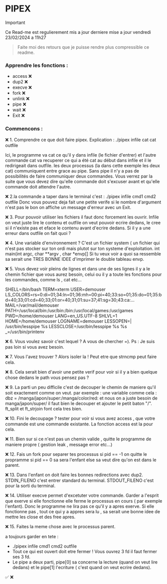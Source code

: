 # PIPEX

> [!IMPORTANT]
> Ce Read-me est regulierement mis a jour
> derniere mise a jour vendredi 23/02/2024 a 11h27

>Faite moi des retours que je puisse rendre plus compressible ce readme. 



### Apprendre les fonctions : 

- access  ❌
- dup2  ❌
- execve  ❌ 
- fork  ❌
- unlink  ❌
- pipe  ❌
- wait  ❌
- Exit  ❌

### Commencons : 

 ❌ 1. Comprendre ce que doit faire pipex. 
Explication :
./pipex infile cat cat outfile 

Ici, le programme va cat ce qu'il y dans infile (le fichier d'entrer) et l'autre commande cat va  recuperer ce qui a été cat au début dans infile et il le redirigeait dans outfile. 
les deux processus (la dans cette exemple les deux cat) communiquent entre grace au pipe. Sans pipe il n'y a pas de possibilités de faire communiquer deux commandes. 
Vous verrez par la suite que vous devez dire qu'elle commande doit s'excuser avant et qu'elle commande doit attendre l'autre.

❌ 2.la commande a taper dans le terminal c'est : 
./pipex infile cmd1 cmd2 outfile
Donc vous pouvez deja fait une petite verife si le nombre d'argument n'est pas le bon on affiche un
message d'erreur avec un Exit. 

❌ 3. Pour pouvoir utiliser les fichiers il faut donc forcement les ouvrir. 
   Infile on veut juste lire le contenu et outfile on veut pouvoir ecrire dedans,
   le cree si il n'existe pas et eface le contenu avant d'ecrire dedans.
Si il y a une erreur dans outfile on fait quoi ?

❌ 4. Une variable d'environnement ? C'est un fichier system ( un fichier qui n'est pas stocker sur ton ordi mais plutot sur ton systeme d'exploitation.
   int main(int argc, char **argv , char *envp[]
Si tu veux voir a quoi sa ressemble sa serait une TRES BONNE IDEE d'imprimer le double tableau envp.

❌ 5. Vous devez voir pleins de lignes et dans une de ses lignes il y a le chemin fichier que vous aurez besoin, celui ou il y a toute les fonctions pour les commandes, comme ls , cat etc...

SHELL=/bin/bash
TERM=xterm
USER=demouser
LS_COLORS=rs=0:di=01;34:ln=01;36:mh=00:pi=40;33:so=01;35:do=01;35:bd=40;33;01:cd=40;33;01:or=40;31;01:su=37;41:sg=30;43:ca:...
MAIL=/var/mail/demouser
PATH=/usr/local/bin:/usr/bin:/bin:/usr/local/games:/usr/games
PWD=/home/demouser
LANG=en_US.UTF-8
SHLVL=1
HOME=/home/demouser
LOGNAME=demouser
LESSOPEN=| /usr/bin/lesspipe %s
LESSCLOSE=/usr/bin/lesspipe %s %s
_=/usr/bin/printenv

❌ 6. Vous voulez savoir c'est lequel ? A vous de chercher =). 
Ps : Je suis pas loin si vous avez besoin.

❌ 7. Vous l'avez trouver ? Alors isoler la ! Peut etre que strncmp peut faire cela.

❌ 8. Cela serait bien d'avoir une petite verif pour voir si il y a bien quelque chose dedans le path vous pensez pas ?

❌ 9. La parti un peu difficile c'est de decouper le chemin de maniere qu'il soit exactement comme on veut.
par exemple :
une variable comme cela : 
dbz = /manga/japon/super:/manga/color/red:
et nous on a juste besoin de manga/japon/super/
il faut bien le decouper et ajouter le petit baton "/". ft_split et ft_strjoin font cela tres bien. 

❌ 10. Fini le decoupage ? tester pour voir si vous avez access , que votre commande est une commande
existante.
La fonction access est la pour cela.

❌ 11. Bien sur si ce n'est pas un chemin valide , quitte le programme de maniere propre ( gestion leak , message error etc...)

❌ 12. Fais un fork pour separer tes processus
si pid == -1 on quitte le propramme
si pid == 0 sa sera l'enfant
else sa veut dire qu'on est dans le parent.

❌ 13. Dans l'enfant on doit faire les bonnes redirections avec dup2.
STDIN_FILENO c'est entrer standard du terminal.
STDOUT_FILENO c'est pour la sorti du terminal. 

❌ 14. Utiliser execve permet d'excetuter votre commande.
Garder a l'esprit que exerve si elle fonctionne elle ferme le processus en cours ( par exemple l'enfant).
Donc le programme ne lira pas ce qu'il y a apres exerve. 
Si elle fonctionne pas , tout ce qui y a appres sera lu , sa serait une bonne idee de mettre les close et des free apres. 

❌ 15. Faites la meme chose avec le processus parent.

a toujours garder en tete :
- ./pipex infile cmd1 cmd2 outfile 
- Tout ce qui est ouvert doit etre fermer !
Vous ouvrez 3 fd il faut fermer ses 3 fd.
- Le pipe a deux parti, pipe[0] sa concerne la lecture (quand on veut lire dedans) et le pipe[1] l'ecriture ( c'est quand on veut ecrire dedans).


✅ ❌
 
 
